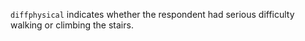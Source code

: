 `diffphysical` indicates whether the respondent had serious difficulty walking or climbing the stairs.
